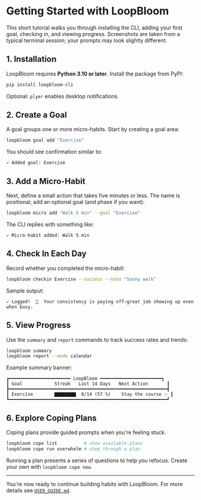 # Getting Started with LoopBloom

This short tutorial walks you through installing the CLI, adding your first goal, checking in, and viewing progress. Screenshots are taken from a typical terminal session; your prompts may look slightly different.

## 1. Installation

LoopBloom requires **Python 3.10 or later**. Install the package from PyPI:

```bash
pip install loopbloom-cli
```

Optional: `plyer` enables desktop notifications.

## 2. Create a Goal

A goal groups one or more micro-habits. Start by creating a goal area:

```bash
loopbloom goal add "Exercise"
```

You should see confirmation similar to:

```console
✓ Added goal: Exercise
```

## 3. Add a Micro-Habit

Next, define a small action that takes five minutes or less. The name is positional; add an optional goal (and phase if you want):

```bash
loopbloom micro add "Walk 5 min" --goal "Exercise"
```

The CLI replies with something like:

```console
✓ Micro-habit added: Walk 5 min
```

## 4. Check In Each Day

Record whether you completed the micro-habit:

```bash
loopbloom checkin Exercise --success --note "Sunny walk"
```

Sample output:

```console
✓ Logged!  🎉  Your consistency is paying off—great job showing up even when busy.
```

## 5. View Progress

Use the `summary` and `report` commands to track success rates and trends:

```bash
loopbloom summary
loopbloom report --mode calendar
```

Example summary banner:

```console
┏━━━━━━━━━━━━━━━━━━━━━━━ LoopBloom ━━━━━━━━━━━━━━━━━━━━━━━┓
┃ Goal            Streak   Last 14 Days   Next Action       ┃
┣━━━━━━━━━━━━━━━━━━━━━━━━━━━━━━━━━━━━━━━━━━━━━━━━━━━━━━━━━━━┫
┃ Exercise        ▇▇▇▇▇▇▇▇  8/14 (57 %)    Stay the course ✨ ┃
┗━━━━━━━━━━━━━━━━━━━━━━━━━━━━━━━━━━━━━━━━━━━━━━━━━━━━━━━━━━━┛
```

## 6. Explore Coping Plans

Coping plans provide guided prompts when you're feeling stuck.

```bash
loopbloom cope list          # show available plans
loopbloom cope run overwhelm # step through a plan
```

Running a plan presents a series of questions to help you refocus. Create your own with `loopbloom cope new`.

---

You're now ready to continue building habits with LoopBloom. For more details see [`USER_GUIDE.md`](USER_GUIDE.md).
